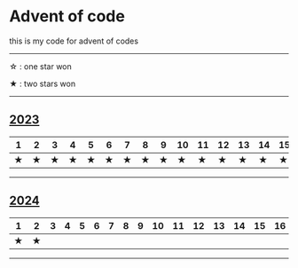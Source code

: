 # Advent of code

this is my code for advent of codes

---

☆ : one star won

★ : two stars won

---

## [2023](./AOC-2023)

|1|2|3|4|5|6|7|8|9|10|11|12|13|14|15|16|17|18|19|20|21|22|23|24|25|
|---|---|---|---|---|---|---|---|---|---|---|---|---|---|---|---|---|---|---|---|---|---|---|---|---|
|★|★|★|★|★|★|★|★|★|★|★|★|★|★|★|★|★|★|★|★|★|★|★|★|★|

---

## [2024](./AOC-2024)

|1|2|3|4|5|6|7|8|9|10|11|12|13|14|15|16|17|18|19|20|21|22|23|24|25|
|---|---|---|---|---|---|---|---|---|---|---|---|---|---|---|---|---|---|---|---|---|---|---|---|---|
|★|★||||||||||||||||||||||||

---
